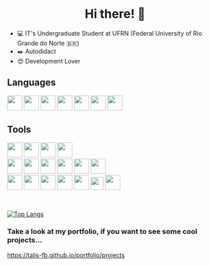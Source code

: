 <h1 align="center">
Hi there! 👋
</h1>

- 💻 IT's Undergraduate Student at UFRN (Federal University of Rio Grande do Norte 🇧🇷)
- ✒️ Autodidact
- 😍 Development Lover

## Languages
<p align="left">
    <img width="35" src="https://cdn.jsdelivr.net/gh/devicons/devicon/icons/typescript/typescript-original.svg">
    <img width="35" src="https://cdn.jsdelivr.net/gh/devicons/devicon/icons/javascript/javascript-original.svg" >
    <img width="35" src="https://cdn.jsdelivr.net/gh/devicons/devicon/icons/python/python-original.svg">
    <img width="35" src="https://cdn.jsdelivr.net/gh/devicons/devicon/icons/c/c-original.svg">
    <img width="35" src="https://cdn.jsdelivr.net/gh/devicons/devicon/icons/cplusplus/cplusplus-original.svg" />
    <img width="35" src="https://cdn.jsdelivr.net/gh/devicons/devicon/icons/lua/lua-original-wordmark.svg" />
    <img width="35" src="https://cdn.jsdelivr.net/gh/devicons/devicon/icons/bash/bash-original.svg" />
</p>

## Tools
<p align="left">
    <img width="35" src="https://cdn.jsdelivr.net/gh/devicons/devicon/icons/linux/linux-original.svg">
    <img width="35" src="https://cdn.jsdelivr.net/gh/devicons/devicon/icons/git/git-original.svg">
    <img width="35" src="https://cdn.jsdelivr.net/gh/devicons/devicon/icons/gitlab/gitlab-original.svg">
    <img width="35" src="https://avatars.githubusercontent.com/u/6471485?s=200&v=4">
    <br>
    <img width="35" src="https://cdn.jsdelivr.net/gh/devicons/devicon/icons/nodejs/nodejs-original.svg">
    <img width="35" src="https://cdn.jsdelivr.net/gh/devicons/devicon/icons/nestjs/nestjs-plain.svg">
    <img width="35" src="https://www.docker.com/wp-content/uploads/2022/03/vertical-logo-monochromatic.png">
    <img width="35" src="https://cdn.jsdelivr.net/gh/devicons/devicon/icons/redis/redis-original.svg">
    <img width="35" src="https://cdn.jsdelivr.net/gh/devicons/devicon/icons/mongodb/mongodb-original-wordmark.svg">
    <img width="35" src="https://cdn.jsdelivr.net/gh/devicons/devicon/icons/heroku/heroku-plain.svg">
    <br>
    <img width="35" src="https://cdn.jsdelivr.net/gh/devicons/devicon/icons/react/react-original.svg">
    <img width="35" src="https://cdn.jsdelivr.net/gh/devicons/devicon/icons/vuejs/vuejs-original.svg">
    <img width="35" src="https://cdn.jsdelivr.net/gh/devicons/devicon/icons/nuxtjs/nuxtjs-original.svg">
    <img width="35" src="https://cdn.jsdelivr.net/gh/devicons/devicon/icons/nextjs/nextjs-original.svg">
    <img width="35" src="https://cdn.jsdelivr.net/gh/devicons/devicon/icons/sass/sass-original.svg">
    <img width="30" src="https://cdn.jsdelivr.net/gh/devicons/devicon/icons/jest/jest-plain.svg">
    <img width="35" src="https://cdn.jsdelivr.net/gh/devicons/devicon/icons/firebase/firebase-plain.svg">
</p>

<br />

[![Top Langs](https://github-readme-stats.vercel.app/api/top-langs/?username=talis-fb&hide=vue&langs_count=10&layout=compact&exclude_repo=MaquinaRefrigeranteFPGA,dotfiles&show_icons=true&theme=tokyonight)](https://github.com/talis-fb/github-readme-stats)

### Take a look at my portfolio, if you want to see some cool projects...
https://talis-fb.github.io/portfolio/projects

